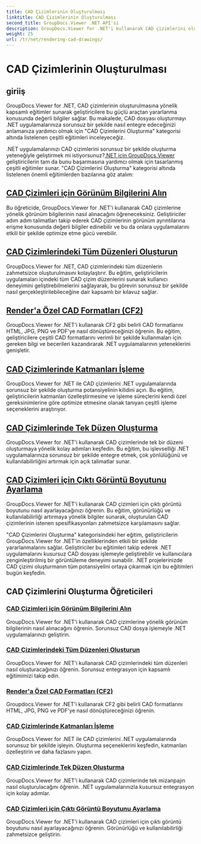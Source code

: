 ```yaml
---
title: CAD Çizimlerinin Oluşturulması
linktitle: CAD Çizimlerinin Oluşturulması
second_title: GroupDocs.Viewer .NET API'si
description: GroupDocs.Viewer for .NET'i kullanarak CAD çizimlerini oluşturmaya yönelik eğitimleri keşfedin. Sorunsuz CAD dosya işlemeyle .NET uygulamalarını geliştirmeyi öğrenin.
weight: 25
url: /tr/net/rendering-cad-drawings/
---
```


# CAD Çizimlerinin Oluşturulması


## giriiş

GroupDocs.Viewer for .NET, CAD çizimlerinin oluşturulmasına yönelik kapsamlı eğitimler sunarak geliştiricilere bu güçlü araçtan yararlanma konusunda değerli bilgiler sağlar. Bu makalede, CAD dosyası oluşturmayı .NET uygulamalarınıza sorunsuz bir şekilde nasıl entegre edeceğinizi anlamanıza yardımcı olmak için "CAD Çizimlerini Oluşturma" kategorisi altında listelenen çeşitli eğitimleri inceleyeceğiz.

.NET uygulamalarınızı CAD çizimlerini sorunsuz bir şekilde oluşturma yeteneğiyle geliştirmek mi istiyorsunuz?[.NET için GroupDocs.Viewer](#) geliştiricilerin tam da bunu başarmasına yardımcı olmak için tasarlanmış çeşitli eğitimler sunar. "CAD Çizimlerini Oluşturma" kategorisi altında listelenen önemli eğitimlerden bazılarına göz atalım:

## [CAD Çizimleri için Görünüm Bilgilerini Alın](./get-view-info-cad-drawing/)
Bu öğreticide, GroupDocs.Viewer for .NET'i kullanarak CAD çizimlerine yönelik görünüm bilgilerinin nasıl alınacağını öğreneceksiniz. Geliştiriciler adım adım talimatları takip ederek CAD çizimlerinin görünüm ayrıntılarına erişme konusunda değerli bilgiler edinebilir ve bu da onlara uygulamalarını etkili bir şekilde optimize etme gücü verebilir.

## [CAD Çizimlerindeki Tüm Düzenleri Oluşturun](./render-all-layouts-cad/)
GroupDocs.Viewer for .NET, CAD çizimlerindeki tüm düzenlerin zahmetsizce oluşturulmasını kolaylaştırır. Bu eğitim, geliştiricilerin uygulamaları içindeki tüm CAD çizim düzenlerini sunarak kullanıcı deneyimini geliştirebilmelerini sağlayarak, bu görevin sorunsuz bir şekilde nasıl gerçekleştirilebileceğine dair kapsamlı bir kılavuz sağlar.

## [Render'a Özel CAD Formatları (CF2)](./render-specific-cad-formats/)
GroupDocs.Viewer for .NET'i kullanarak CF2 gibi belirli CAD formatlarını HTML, JPG, PNG ve PDF'ye nasıl dönüştüreceğinizi öğrenin. Bu eğitim, geliştiricilere çeşitli CAD formatlarını verimli bir şekilde kullanmaları için gereken bilgi ve becerileri kazandırarak .NET uygulamalarının yeteneklerini genişletir.

## [CAD Çizimlerinde Katmanları İşleme](./render-layers-cad/)
GroupDocs.Viewer for .NET ile CAD çizimlerini .NET uygulamalarında sorunsuz bir şekilde oluşturma potansiyelinin kilidini açın. Bu eğitim, geliştiricilerin katmanları özelleştirmesine ve işleme süreçlerini kendi özel gereksinimlerine göre optimize etmesine olanak tanıyan çeşitli işleme seçeneklerini araştırıyor.

## [CAD Çizimlerinde Tek Düzen Oluşturma](./render-single-layout-cad/)
GroupDocs.Viewer for .NET'i kullanarak CAD çizimlerinde tek bir düzeni oluşturmaya yönelik kolay adımları keşfedin. Bu eğitim, bu işlevselliği .NET uygulamalarınıza sorunsuz bir şekilde entegre etmek, çok yönlülüğünü ve kullanılabilirliğini artırmak için açık talimatlar sunar.

## [CAD Çizimleri için Çıktı Görüntü Boyutunu Ayarlama](./adjust-output-image-size-cad/)
GroupDocs.Viewer for .NET'i kullanarak CAD çizimleri için çıktı görüntü boyutunu nasıl ayarlayacağınızı öğrenin. Bu eğitim, görünürlüğü ve kullanılabilirliği artırmaya yönelik bilgiler sunarak, oluşturulan CAD çizimlerinin istenen spesifikasyonları zahmetsizce karşılamasını sağlar.

"CAD Çizimlerini Oluşturma" kategorisindeki her eğitim, geliştiricilerin GroupDocs.Viewer for .NET'in özelliklerinden etkili bir şekilde yararlanmalarını sağlar. Geliştiriciler bu eğitimleri takip ederek .NET uygulamalarını kusursuz CAD dosyası işlemeyle geliştirebilir ve kullanıcılara zenginleştirilmiş bir görüntüleme deneyimi sunabilir. .NET projelerinizde CAD çizimi oluşturmanın tüm potansiyelini ortaya çıkarmak için bu eğitimleri bugün keşfedin.

## CAD Çizimlerini Oluşturma Öğreticileri
### [CAD Çizimleri için Görünüm Bilgilerini Alın](./get-view-info-cad-drawing/)
GroupDocs.Viewer for .NET'i kullanarak CAD çizimlerine yönelik görünüm bilgilerinin nasıl alınacağını öğrenin. Sorunsuz CAD dosya işlemeyle .NET uygulamalarınızı geliştirin.
### [CAD Çizimlerindeki Tüm Düzenleri Oluşturun](./render-all-layouts-cad/)
GroupDocs.Viewer for .NET'i kullanarak CAD çizimlerindeki tüm düzenleri nasıl oluşturacağınızı öğrenin. Sorunsuz entegrasyon için kapsamlı eğitimimizi takip edin.
### [Render'a Özel CAD Formatları (CF2)](./render-specific-cad-formats/)
Groupdocs.Viewer for .NET'i kullanarak CF2 gibi belirli CAD formatlarını HTML, JPG, PNG ve PDF'ye nasıl dönüştüreceğinizi öğrenin.
### [CAD Çizimlerinde Katmanları İşleme](./render-layers-cad/)
GroupDocs.Viewer for .NET ile CAD çizimlerini .NET uygulamalarında sorunsuz bir şekilde işleyin. Oluşturma seçeneklerini keşfedin, katmanları özelleştirin ve daha fazlasını yapın.
### [CAD Çizimlerinde Tek Düzen Oluşturma](./render-single-layout-cad/)
GroupDocs.Viewer for .NET'i kullanarak CAD çizimlerinde tek mizanpajın nasıl oluşturulacağını öğrenin. .NET uygulamalarınızla kusursuz entegrasyon için kolay adımlar.
### [CAD Çizimleri için Çıktı Görüntü Boyutunu Ayarlama](./adjust-output-image-size-cad/)
GroupDocs.Viewer for .NET'i kullanarak CAD çizimleri için çıktı görüntü boyutunu nasıl ayarlayacağınızı öğrenin. Görünürlüğü ve kullanılabilirliği zahmetsizce geliştirin.
